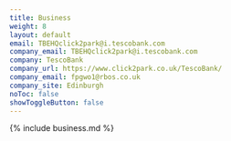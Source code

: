 ```yaml
---
title: Business
weight: 8
layout: default
email: TBEHQclick2park@i.tescobank.com
company_email: TBEHQclick2park@i.tescobank.com
company: TescoBank
company_url: https://www.click2park.co.uk/TescoBank/
company_email: fpgwo1@rbos.co.uk
company_site: Edinburgh
noToc: false
showToggleButton: false
---
```


{% include business.md %}
